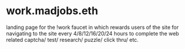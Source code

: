 # work.madjobs.eth
landing page for the !work faucet in which rewards users of the site for navigating to the site every 4/8/12/16/20/24 hours to complete the web related captcha/ test/ research/ puzzle/ click thru/ etc. 
